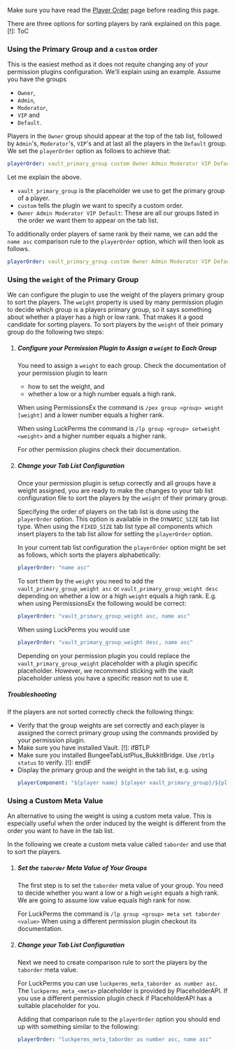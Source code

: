 

Make sure you have read the [Player Order](Player-Order) page before reading this page.

There are three options for sorting players by rank explained on this page.
[!]: ToC

### Using the Primary Group and a `custom` order

This is the easiest method as it does not requite changing any of your permission plugins configuration.
We'll explain using an example.
Assume you have the groups
- `Owner`,
- `Admin`,
- `Moderator`,
- `VIP` and
- `Default`.

Players in the `Owner` group should appear at the top of the tab list, followed by `Admin`'s, `Moderator`'s, `VIP`'s and at last all the players in the `Default` group.
We set the `playerOrder` option as follows to achieve that:
```yaml
playerOrder: vault_primary_group custom Owner Admin Moderator VIP Default
```
Let me explain the above.
- `vault_primary_group` is the placeholder we use to get the primary group of a player.
- `custom` tells the plugin we want to specify a custom order.
- `Owner Admin Moderator VIP Default`: These are all our groups listed in the order we want them to appear on the tab list.

To additionally order players of same rank by their name, we can add the `name asc` comparison rule to the `playerOrder` option, which will then look as follows.
```yaml
playerOrder: vault_primary_group custom Owner Admin Moderator VIP Default, name asc
```

### Using the `weight` of the Primary Group

We can configure the plugin to use the weight of the players primary group to sort the players.
The `weight` property is used by many permission plugin to decide which group is a players primary group, so it says something about whether a player has a high or low rank.
That makes it a good candidate for sorting players.
To sort players by the `weight` of their primary group do the following two steps:

1. ##### Configure your Permission Plugin to Assign a `weight` to Each Group

    You need to assign a `weight` to each group.
    Check the documentation of your permission plugin to learn
    * how to set the weight, and
    * whether a low or a high number equals a high rank.
    
    When using PermissionsEx the command is `/pex group <group> weight [weight]` and a lower number equals a higher rank.
    
    When using LuckPerms the command is `/lp group <group> setweight <weight>` and a higher number equals a higher rank.
    
    For other permission plugins check their documentation.

2. ##### Change your Tab List Configuration

    Once your permission plugin is setup correctly and all groups have a weight assigned, you are ready to make the changes to your tab list configuration file to sort the players by the `weight` of their primary group.
    
    Specifying the order of players on the tab list is done using the `playerOrder` option.
    This option is available in the `DYNAMIC_SIZE` tab list type.
    When using the `FIXED_SIZE` tab list type all components which insert players to the tab list allow for setting the `playerOrder` option.
    
    In your current tab list configuration the `playerOrder` option might be set as follows, which sorts the players alphabetically:
    ```yaml
    playerOrder: "name asc"
   ```
   
   To sort them by the `weight` you need to add the `vault_primary_group_weight asc` or `vault_primary_group_weight desc` depending on whether a low or a high `weight` equals a high rank.
   E.g. when using PermissionsEx the following would be correct:
    ```yaml
    playerOrder: "vault_primary_group_weight asc, name asc"
    ```
   When using LuckPerms you would use 
    ```yaml
    playerOrder: "vault_primary_group_weight desc, name asc"
    ```
   
   Depending on your permission plugin you could replace the `vault_primary_group_weight` placeholder with a plugin specific placeholder.
   However, we recommend sticking with the vault placeholder unless you have a specific reason not to use it.
   
##### Troubleshooting

If the players are not sorted correctly check the following things:

* Verify that the group weights are set correctly and each player is assigned the correct primary group using the commands provided by your permission plugin.
* Make sure you have installed Vault.
[!]: ifBTLP
* Make sure you installed BungeeTabListPlus_BukkitBridge. Use `/btlp status` to verify.
[!]: endIF
* Display the primary group and the weight in the tab list, e.g. using 
    ```yaml
    playerComponent: "${player name} ${player vault_primary_group}/${player vault_primary_group_weight}"
    ```

### Using a Custom Meta Value

An alternative to using the weight is using a custom meta value.
This is especially useful when the order induced by the weight is different from the order you want to have in the tab list.

In the following we create a custom meta value called `taborder` and use that to sort the players.

1. ##### Set the `taborder` Meta Value of Your Groups

    The first step is to set the `taborder` meta value of your group.
    You need to decide whether you want a low or a high `weight` equals a high rank.
    We are going to assume low value equals high rank for now.
    
    For LuckPerms the command is `/lp group <group> meta set taborder <value>`
    When using a different permission plugin checkout its documentation.
    
2. ##### Change your Tab List Configuration

    Next we need to create comparison rule to sort the players by the `taborder` meta value.
    
    For LuckPerms you can use `luckperms_meta_taborder as number asc`.
    The `luckperms_meta_<meta>` placeholder is provided by PlaceholderAPI.
    If you use a different permission plugin check if PlaceholderAPI has a suitable placeholder for you.
    
    Adding that comparison rule to the `playerOrder` option you should end up with something similar to the following:
    ```yaml
    playerOrder: "luckperms_meta_taborder as number asc, name asc"
    ```